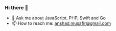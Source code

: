 ### Hi there 👋

- 💬 Ask me about JavaScript, PHP, Swift and Go
- 📫 How to reach me: anshad.musafir@gmail.com


